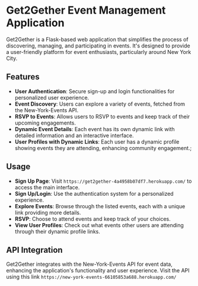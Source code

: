 # Get2Gether Event Management Application

Get2Gether is a Flask-based web application that simplifies the process of discovering, managing, and participating in events. It's designed to provide a user-friendly platform for event enthusiasts, particularly around New York City.

## Features
- **User Authentication**: Secure sign-up and login functionalities for personalized user experience.
- **Event Discovery**: Users can explore a variety of events, fetched from the New-York-Events API.
- **RSVP to Events**: Allows users to RSVP to events and keep track of their upcoming engagements.
- **Dynamic Event Details**: Each event has its own dynamic link with detailed information and an interactive interface.
- **User Profiles with Dynamic Links**: Each user has a dynamic profile showing events they are attending, enhancing community engagement.;


## Usage
- **Sign Up Page**: Visit `https://get2gether-4a4958b07df7.herokuapp.com/` to access the main interface.
- **Sign Up/Login**: Use the authentication system for a personalized experience.
- **Explore Events**: Browse through the listed events, each with a unique link providing more details.
- **RSVP**: Choose to attend events and keep track of your choices.
- **View User Profiles**: Check out what events other users are attending through their dynamic profile links.

## API Integration
Get2Gether integrates with the New-York-Events API for event data, enhancing the application's functionality and user experience. Visit the API using this link `https://new-york-events-66105853a688.herokuapp.com/`



